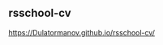 rsschool-cv
-----------------------------------------------------------------------------------------------------------------------------------------------------------
https://Dulatormanov.github.io/rsschool-cv/
